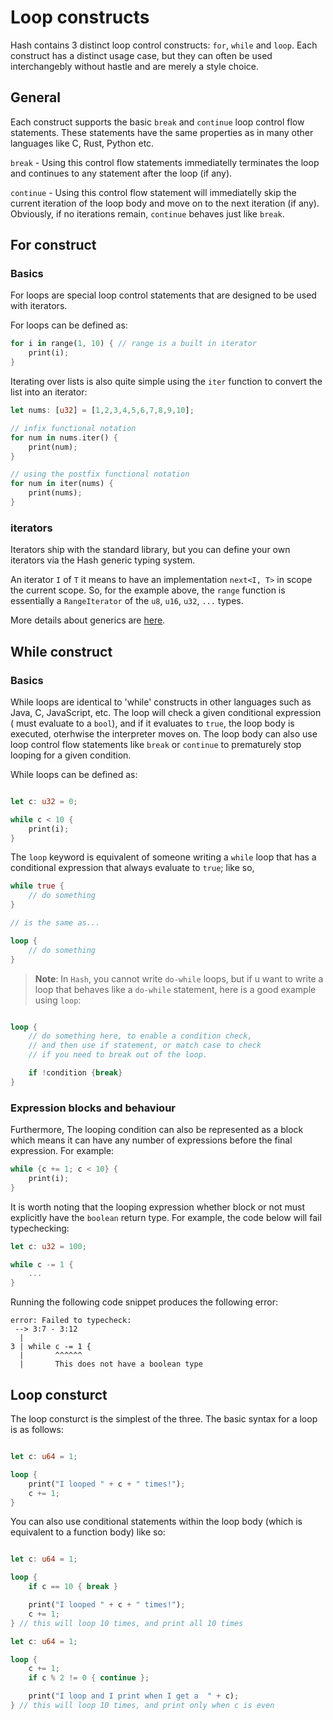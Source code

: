 # Loop constructs

Hash contains 3 distinct loop control constructs: `for`, `while` and `loop`. Each construct has
a distinct usage case, but they can often be used interchangebly without hastle and are merely
a style choice.

## General

Each construct supports the basic `break` and `continue` loop control flow statements. These statements
have the same properties as in many other languages like C, Rust, Python etc.

`break` - Using this control flow statements immediatelly terminates the loop and continues
to any statement after the loop (if any).

`continue` - Using this control flow statement will immediatelly skip the current iteration
of the loop body and move on to the next iteration (if any). Obviously, if no iterations
remain, `continue` behaves just like `break`.

## For construct

###  Basics

For loops are special loop control statements that are designed to be used
with iterators. 

For loops can be defined as:

```rust
for i in range(1, 10) { // range is a built in iterator
    print(i);
}
```

Iterating over lists is also quite simple using the `iter` function to 
convert the list into an iterator:

```rust
let nums: [u32] = [1,2,3,4,5,6,7,8,9,10]; 

// infix functional notation
for num in nums.iter() {
    print(num);
}

// using the postfix functional notation
for num in iter(nums) {
    print(nums);
}
```

### iterators

Iterators ship with the standard library, but you can define your own iterators via the Hash generic typing system.

An iterator `I` of `T` it means to have an implementation `next<I, T>` in scope the current scope. 
So, for the example above, the `range` function is essentially a `RangeIterator` of the `u8`, `u16`, `u32`, `...` types.

More details about generics are [here](./generics-polymorphism.md).


## While construct

###  Basics

While loops are identical to 'while' constructs in other languages such as Java, C, JavaScript, etc.
The loop will check a given conditional expression ( must evaluate to a `bool`), and if it evaluates
to `true`, the loop body is executed, oterhwise the interpreter moves on. The loop body can also
use loop control flow statements like `break` or `continue` to prematurely stop looping for a
given condition.

While loops can be defined as:

```rust

let c: u32 = 0;

while c < 10 {
    print(i);
}
```

The `loop` keyword is equivalent of someone writing a `while` loop that has
a conditional expression that always evaluate to `true`; like so,

```rust
while true {
    // do something
}

// is the same as...

loop {
    // do something
}
```


> **Note**: In `Hash`, you cannot write `do-while` loops, but if u want to write a loop that behaves
> like a `do-while` statement, here is a good example using `loop`:


```rust

loop {
    // do something here, to enable a condition check,
    // and then use if statement, or match case to check
    // if you need to break out of the loop.

    if !condition {break}
}    
```

### Expression blocks and behaviour

Furthermore, The looping condition can also be represented as a block which means it can have any number of expressions
before the final expression. For example:

```rust
while {c += 1; c < 10} {
    print(i);
}
```

It is worth noting that the looping expression whether block or not must explicitly have the 
`boolean` return type. For example, the code below will fail typechecking:

```rust
let c: u32 = 100;

while c -= 1 {
    ...
}
```
Running the following code snippet produces the following error:
```
error: Failed to typecheck:
 --> 3:7 - 3:12
  |
3 | while c -= 1 {
  |       ^^^^^^
  |       This does not have a boolean type 
```


## Loop consturct

The loop consturct is the simplest of the three. The basic syntax for a loop is as follows:

```rust

let c: u64 = 1;

loop {
    print("I looped " + c + " times!");
    c += 1;
}
```

You can also use conditional statements within the loop body (which is equivalent to a function body) like so:

```rust

let c: u64 = 1;

loop {
    if c == 10 { break }

    print("I looped " + c + " times!");
    c += 1;
} // this will loop 10 times, and print all 10 times
```

```rust
let c: u64 = 1;

loop {
    c += 1;
    if c % 2 != 0 { continue };

    print("I loop and I print when I get a  " + c);
} // this will loop 10 times, and print only when c is even
```
